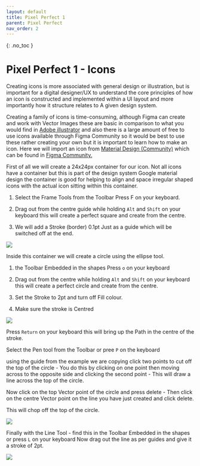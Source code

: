 ```yaml
---
layout: default
title: Pixel Perfect 1
parent: Pixel Perfect
nav_order: 2
---
```


{: .no_toc }

# Pixel Perfect 1 - Icons
 Creating icons is more associated with general design or illustration, but is important for a digital designer/UX to understand the core principles of how an icon is constructed and implemented within a UI layout and more importantly how it structure relates to A given design system.

Creating a family of icons is time-consuming, although Figma can create and work with Vector Images these are basic in comparison to what you would find in [Adobe illustrator](https://help.figma.com/hc/en-us/articles/360040030374-Copy-assets-between-design-tools) and also there is a large amount of free to use icons available through Figma Community so it would be best to use these rather creating your own but it is important to learn how to make an icon. Here we will import an icon from [Material Design (Community)](https://www.figma.com/community/file/1014241558898418245) which can be found in [Figma Community.](https://www.figma.com/community)



First of all we will create a 24x24px container for our icon. Not all icons have a container but this is part of the design system Google material design the container is good for helping to align and space irregular shaped icons with the actual icon sitting within this container.

1. Select the Frame Tools from the Toolbar Press F on your keyboard.

2. Drag out from the centre guide while holding `Alt` and `Shift` on your keyboard this will create a perfect square and create from the centre.

3. We will add a Stroke (border) 0.1pt Just as a guide which will be switched off at the end.

![](../image/../images/pixel_perfect/PPGIF1.png)

Inside this container we will create a circle using the ellipse tool.

1. the Toolbar Embedded in the shapes Press `o` on your keyboard 

2. Drag out from the centre while holding `Alt` and `Shift` on your keyboard this will create a perfect circle and create from the centre.

3. Set the Stroke to 2pt and turn off Fill colour.

4. Make sure the stroke is Centred

![](../image/../images/pixel_perfect/PPGIF2.png)


Press `Return` on your keyboard this will bring up the Path in the centre of the stroke.

Select the Pen tool from the Toolbar or pree `P` on the keyboard

 using the guide from the example we are copying click two points to cut off the top of the circle - You do this by clicking on one point then moving across to the opposite side and clicking the second point - This will draw a line across the top of the circle.

 Now click on the top Vector point of the circle and press delete - Then click on the centre Vector point on the line you have just created and click delete.

  This will chop off the top of the circle.
 
![](../image/../images/pixel_perfect/PPGIF3.png)

 Finally with the Line Tool - find this in the Toolbar Embedded in the shapes or press `L` on your keyboard Now drag out the line as per guides and give it a stroke of 2pt.

![](../image/../images/pixel_perfect/PPGIF4.png)

![]()

![]()

![]()

![]()